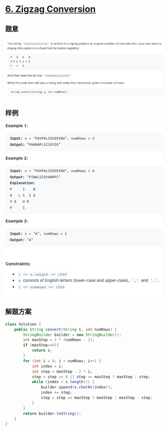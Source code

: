 # [6. Zigzag Conversion](https://leetcode.com/problems/zigzag-conversion/)
## 题意
![img_1.png](images/zigzag-conversion-title.png)
## 样例
![img.png](images/zigzag-conversion-example.png)
## 解题方案
```java
class Solution {
    public String convert(String s, int numRows) {
        StringBuilder builder = new StringBuilder();
        int maxStep = 2 * (numRows - 1);
        if (maxStep==0){
            return s;
        }
        for (int i = 0; i < numRows; i++) {
            int index = i;
            int step = maxStep - 2 * i;
            step = step == 0 || step == maxStep ? maxStep : step;
            while (index < s.length()) {
                builder.append(s.charAt(index));
                index += step;
                step = step == maxStep ? maxStep : maxStep - step;
            }
        }
        return builder.toString();
    }
}
```